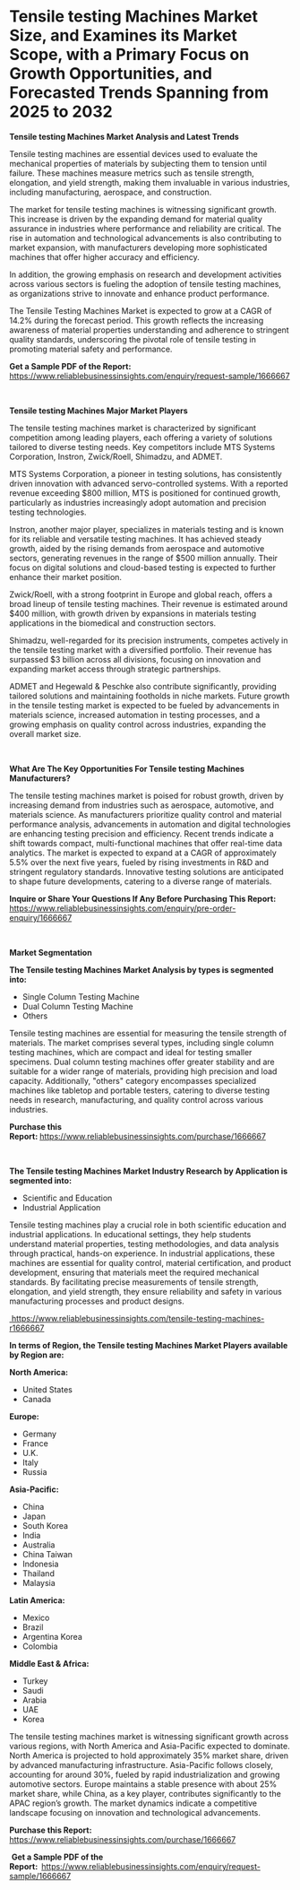 <p><h1>Tensile testing Machines Market Size, and Examines its Market Scope, with a Primary Focus on Growth Opportunities, and Forecasted Trends Spanning from 2025 to 2032</h1></p><p><strong>Tensile testing Machines Market Analysis and Latest Trends</strong></p>
<p><p>Tensile testing machines are essential devices used to evaluate the mechanical properties of materials by subjecting them to tension until failure. These machines measure metrics such as tensile strength, elongation, and yield strength, making them invaluable in various industries, including manufacturing, aerospace, and construction. </p><p>The market for tensile testing machines is witnessing significant growth. This increase is driven by the expanding demand for material quality assurance in industries where performance and reliability are critical. The rise in automation and technological advancements is also contributing to market expansion, with manufacturers developing more sophisticated machines that offer higher accuracy and efficiency. </p><p>In addition, the growing emphasis on research and development activities across various sectors is fueling the adoption of tensile testing machines, as organizations strive to innovate and enhance product performance. </p><p>The Tensile Testing Machines Market is expected to grow at a CAGR of 14.2% during the forecast period. This growth reflects the increasing awareness of material properties understanding and adherence to stringent quality standards, underscoring the pivotal role of tensile testing in promoting material safety and performance.</p></p>
<p><strong>Get a Sample PDF of the Report:&nbsp;</strong> <a href="https://www.reliablebusinessinsights.com/enquiry/request-sample/1666667?utm_campaign=2723&utm_medium=2&utm_source=Github&utm_content=ia&utm_term=18042025&utm_id=tensile-testing-machines">https://www.reliablebusinessinsights.com/enquiry/request-sample/1666667</a></p>
<p>&nbsp;</p>
<p><strong>Tensile testing Machines Major Market Players</strong></p>
<p><p>The tensile testing machines market is characterized by significant competition among leading players, each offering a variety of solutions tailored to diverse testing needs. Key competitors include MTS Systems Corporation, Instron, Zwick/Roell, Shimadzu, and ADMET. </p><p>MTS Systems Corporation, a pioneer in testing solutions, has consistently driven innovation with advanced servo-controlled systems. With a reported revenue exceeding $800 million, MTS is positioned for continued growth, particularly as industries increasingly adopt automation and precision testing technologies.</p><p>Instron, another major player, specializes in materials testing and is known for its reliable and versatile testing machines. It has achieved steady growth, aided by the rising demands from aerospace and automotive sectors, generating revenues in the range of $500 million annually. Their focus on digital solutions and cloud-based testing is expected to further enhance their market position.</p><p>Zwick/Roell, with a strong footprint in Europe and global reach, offers a broad lineup of tensile testing machines. Their revenue is estimated around $400 million, with growth driven by expansions in materials testing applications in the biomedical and construction sectors.</p><p>Shimadzu, well-regarded for its precision instruments, competes actively in the tensile testing market with a diversified portfolio. Their revenue has surpassed $3 billion across all divisions, focusing on innovation and expanding market access through strategic partnerships.</p><p>ADMET and Hegewald & Peschke also contribute significantly, providing tailored solutions and maintaining footholds in niche markets. Future growth in the tensile testing market is expected to be fueled by advancements in materials science, increased automation in testing processes, and a growing emphasis on quality control across industries, expanding the overall market size.</p></p>
<p>&nbsp;</p>
<p><strong>What Are The Key Opportunities For Tensile testing Machines Manufacturers?</strong></p>
<p><p>The tensile testing machines market is poised for robust growth, driven by increasing demand from industries such as aerospace, automotive, and materials science. As manufacturers prioritize quality control and material performance analysis, advancements in automation and digital technologies are enhancing testing precision and efficiency. Recent trends indicate a shift towards compact, multi-functional machines that offer real-time data analytics. The market is expected to expand at a CAGR of approximately 5.5% over the next five years, fueled by rising investments in R&D and stringent regulatory standards. Innovative testing solutions are anticipated to shape future developments, catering to a diverse range of materials.</p></p>
<p><strong>Inquire or Share Your Questions If Any Before Purchasing This Report:</strong> <a href="https://www.reliablebusinessinsights.com/enquiry/pre-order-enquiry/1666667?utm_campaign=2723&utm_medium=2&utm_source=Github&utm_content=ia&utm_term=18042025&utm_id=tensile-testing-machines">https://www.reliablebusinessinsights.com/enquiry/pre-order-enquiry/1666667</a></p>
<p>&nbsp;</p>
<p><strong>Market Segmentation</strong></p>
<p><strong>The Tensile testing Machines Market Analysis by types is segmented into:</strong></p>
<p><ul><li>Single Column Testing Machine</li><li>Dual Column Testing Machine</li><li>Others</li></ul></p>
<p><p>Tensile testing machines are essential for measuring the tensile strength of materials. The market comprises several types, including single column testing machines, which are compact and ideal for testing smaller specimens. Dual column testing machines offer greater stability and are suitable for a wider range of materials, providing high precision and load capacity. Additionally, "others" category encompasses specialized machines like tabletop and portable testers, catering to diverse testing needs in research, manufacturing, and quality control across various industries.</p></p>
<p><strong>Purchase this Report:&nbsp;</strong><a href="https://www.reliablebusinessinsights.com/purchase/1666667?utm_campaign=2723&utm_medium=2&utm_source=Github&utm_content=ia&utm_term=18042025&utm_id=tensile-testing-machines">https://www.reliablebusinessinsights.com/purchase/1666667</a></p>
<p>&nbsp;</p>
<p><strong>The Tensile testing Machines Market Industry Research by Application is segmented into:</strong></p>
<p><ul><li>Scientific and Education</li><li>Industrial Application</li></ul></p>
<p><p>Tensile testing machines play a crucial role in both scientific education and industrial applications. In educational settings, they help students understand material properties, testing methodologies, and data analysis through practical, hands-on experience. In industrial applications, these machines are essential for quality control, material certification, and product development, ensuring that materials meet the required mechanical standards. By facilitating precise measurements of tensile strength, elongation, and yield strength, they ensure reliability and safety in various manufacturing processes and product designs.</p></p>
<p><a href="https://www.reliablebusinessinsights.com/tensile-testing-machines-r1666667?utm_campaign=2723&utm_medium=2&utm_source=Github&utm_content=ia&utm_term=18042025&utm_id=tensile-testing-machines">&nbsp;https://www.reliablebusinessinsights.com/tensile-testing-machines-r1666667</a></p>
<p><strong>In terms of Region, the Tensile testing Machines Market Players available by Region are:</strong></p>
<p>
    <p> <strong> North America: </strong>
        <ul>
            <li>United States</li>
            <li>Canada</li>
        </ul>
        </p> 
    <p> <strong> Europe: </strong>
        <ul>
            <li>Germany</li>
            <li>France</li>
            <li>U.K.</li>
            <li>Italy</li>
            <li>Russia</li>
        </ul>
        </p> 
    <p> <strong> Asia-Pacific: </strong>
        <ul>
            <li>China</li>
            <li>Japan</li>
            <li>South Korea</li>
            <li>India</li>
            <li>Australia</li>
            <li>China Taiwan</li>
            <li>Indonesia</li>
            <li>Thailand</li>
            <li>Malaysia</li>
        </ul>
        </p> 
    <p> <strong> Latin America: </strong>
        <ul>
            <li>Mexico</li>
            <li>Brazil</li>
            <li>Argentina Korea</li>
            <li>Colombia</li>
        </ul>
        </p> 
    <p> <strong> Middle East & Africa: </strong>
        <ul>
            <li>Turkey</li>
            <li>Saudi</li>
            <li>Arabia</li>
            <li>UAE</li>
            <li>Korea</li>
        </ul>
    </p>
    </p>
<p><p>The tensile testing machines market is witnessing significant growth across various regions, with North America and Asia-Pacific expected to dominate. North America is projected to hold approximately 35% market share, driven by advanced manufacturing infrastructure. Asia-Pacific follows closely, accounting for around 30%, fueled by rapid industrialization and growing automotive sectors. Europe maintains a stable presence with about 25% market share, while China, as a key player, contributes significantly to the APAC region’s growth. The market dynamics indicate a competitive landscape focusing on innovation and technological advancements.</p></p>
<p><strong>Purchase this Report: </strong><a href="https://www.reliablebusinessinsights.com/purchase/1666667?utm_campaign=2723&utm_medium=2&utm_source=Github&utm_content=ia&utm_term=18042025&utm_id=tensile-testing-machines">https://www.reliablebusinessinsights.com/purchase/1666667</a></p>
<p>&nbsp;<strong>Get a Sample PDF of the Report:&nbsp;&nbsp;</strong><a href="https://www.reliablebusinessinsights.com/enquiry/request-sample/1666667?utm_campaign=2723&utm_medium=2&utm_source=Github&utm_content=ia&utm_term=18042025&utm_id=tensile-testing-machines">https://www.reliablebusinessinsights.com/enquiry/request-sample/1666667</a></p>
<p><strong></strong></p>
<p><p></p><p></p><p></p></p>